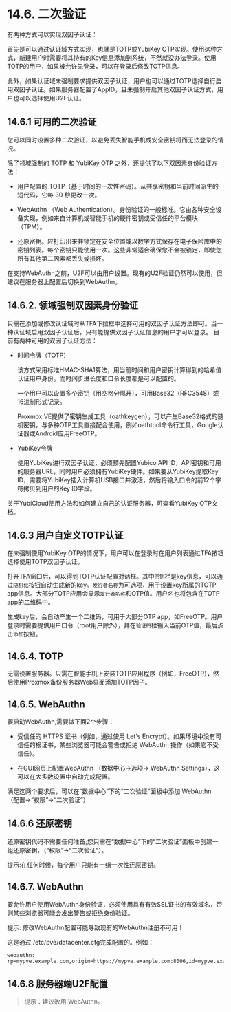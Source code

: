 # 14.6. 二次验证

有两种方式可以实现双因子认证：

首先是可以通过认证域方式实现，也就是TOTP或YubiKey OTP实现。使用这种方式，新建用户时需要将其持有的Key信息添加到系统，不然就没办法登录。使用TOTP的用户，如果被允许先登录，可以在登录后修改TOTP信息。


此外，如果认证域未强制要求提供双因子认证，用户也可以通过TOTP选择自行启用双因子认证。如果服务器配置了AppID，且未强制开启其他双因子认证方式，用户也可以选择使用U2F认证。


## 14.6.1 可用的二次验证

您可以同时设置多种二次验证，以避免丢失智能手机或安全密钥将而无法登录的情况。

除了领域强制的 TOTP 和 YubiKey OTP 之外，还提供了以下双因素身份验证方法：

- 用户配置的 TOTP（基于时间的一次性密码）。从共享密钥和当前时间派生的短代码，它每 30 秒更改一次。

- WebAuthn （Web Authentication）。身份验证的一般标准。它由各种安全设备实现，例如来自计算机或智能手机的硬件密钥或受信任的平台模块（TPM）。

- 还原密钥。应打印出来并锁定在安全位置或以数字方式保存在电子保险库中的密钥列表。每个密钥只能使用一次。这些非常适合确保您不会被锁定，即使您所有其他第二因素都丢失或损坏。

在支持WebAuthn之前，U2F可以由用户设置。现有的U2F验证仍然可以使用，但建议在服务器上配置后切换到WebAuthn。

## 14.6.2. 领域强制双因素身份验证

只需在添加或修改认证域时从TFA下拉框中选择可用的双因子认证方法即可。当一种认证域启用双因子认证后，只有能提供双因子认证信息的用户才可以登录。
目前有两种可用的双因子认证方法：

- 时间令牌（TOTP）
  
  该方式采用标准HMAC-SHA1算法，用当前时间和用户密钥计算得到的哈希值认证用户身份。而时间步进长度和口令长度都是可以配置的。

  一个用户可以设置多个密钥（用空格分隔开），可用Base32（RFC3548）或16进制形式记录。
  
  Proxmox VE提供了密钥生成工具（oathkeygen），可以产生Base32格式的随机密钥，与多种OTP工具直接配合使用，例如oathtool命令行工具，Google认证器或Android应用FreeOTP。

- YubiKey令牌
  
  使用YubiKey进行双因子认证，必须预先配置Yubico API ID，API密钥和可用的服务器URL，同时用户必须拥有YubiKey硬件。如果要从YubiKey提取Key ID，需要将YubiKey插入计算机USB接口并激活，然后将输入口令的前12个字符拷贝到用户的Key ID字段。

关于YubiCloud使用方法和如何建立自己的认证服务器，可查看YubiKey OTP文档。

## 14.6.3 用户自定义TOTP认证

在未强制使用YubiKey OTP的情况下，用户可以在登录时在用户列表通过TFA按钮选择使用TOTP双因子认证。

打开TFA窗口后，可以得到TOTP认证配置对话框。其中``密钥``栏是key信息，可以通过`随机化`按钮自动生成新的key。`发行者名称`为可选项，用于设置key所属的TOTP app信息。大部分TOTP应用会显示`发行者名称`和OTP值。用户名也将包含在TOTP app的二维码中。

生成key后，会自动产生一个二维码，可用于大部分OTP app，如FreeOTP。用户登录时需要提供用户口令（root用户除外），并在`验证码`栏输入当前OTP值，最后点击`添加`按钮。


## 14.6.4. TOTP

无需设置服务器。只需在智能手机上安装TOTP应用程序（例如，FreeOTP），然后使用Proxmox备份服务器Web界面添加TOTP因子。

## 14.6.5. WebAuthn

要启动WebAuthn,需要做下面2个步骤：

- 受信任的 HTTPS 证书（例如，通过使用 Let's Encrypt）。如果环境中没有可信任的根证书，某些浏览器可能会警告或拒绝 WebAuthn 操作（如果它不受信任）。

- 在GUI网页上配置WebAuthn （数据中心->选项-> WebAuthn Settings），这可以在大多数设置中自动完成配置。

满足这两个要求后，可以在“数据中心”下的“二次验证”面板中添加 WebAuthn （配置→“权限”→“二次验证”）


## 14.6.6 还原密钥

还原密钥代码不需要任何准备;您只需在“数据中心”下的“二次验证”面板中创建一组还原密钥，（“权限”→“二次验证”）。

提示:在任何时候，每个用户只能有一组一次性还原密钥。

## 14.6.7. WebAuthn

要允许用户使用WebAuthn身份验证，必须使用具有有效SSL证书的有效域名，否则某些浏览器可能会发出警告或拒绝身份验证。

提示: 修改WebAuthn配置可能导致现有的WebAuthn注册不可用！

这是通过 /etc/pve/datacenter.cfg完成配置的。例如：

```
webauthn:
rp=mypve.example.com,origin=https://mypve.example.com:8006,id=mypve.example.com
```

## 14.6.8 服务器端U2F配置

> 提示：建议改用 WebAuthn。

